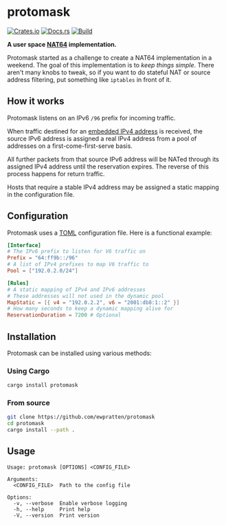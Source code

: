 # protomask
[![Crates.io](https://img.shields.io/crates/v/protomask)](https://crates.io/crates/protomask) 
[![Docs.rs](https://docs.rs/protomask/badge.svg)](https://docs.rs/protomask) 
[![Build](https://github.com/Ewpratten/protomask/actions/workflows/build.yml/badge.svg)](https://github.com/Ewpratten/protomask/actions/workflows/build.yml)

**A user space [NAT64](https://en.wikipedia.org/wiki/NAT64) implementation.**

Protomask started as a challenge to create a NAT64 implementation in a weekend. The goal of this implementation is to *keep things simple*. There aren't many knobs to tweak, so if you want to do stateful NAT or source address filtering, put something like `iptables` in front of it.

## How it works

Protomask listens on an IPv6 `/96` prefix for incoming traffic.

When traffic destined for an [embedded IPv4 address](https://datatracker.ietf.org/doc/html/rfc6052) is received, the source IPv6 address is assigned a real IPv4 address from a pool of addresses on a first-come-first-serve basis.

All further packets from that source IPv6 address will be NATed through its assigned IPv4 address until the reservation expires. The reverse of this process happens for return traffic.

Hosts that require a stable IPv4 address may be assigned a static mapping in the configuration file.

## Configuration

Protomask uses a [TOML](https://toml.io) configuration file. Here is a functional example:

```toml
[Interface]
# The IPv6 prefix to listen for V6 traffic on
Prefix = "64:ff9b::/96"
# A list of IPv4 prefixes to map V6 traffic to
Pool = ["192.0.2.0/24"]

[Rules]
# A static mapping of IPv4 and IPv6 addresses
# These addresses will not used in the dynamic pool
MapStatic = [{ v4 = "192.0.2.2", v6 = "2001:db8:1::2" }]
# How many seconds to keep a dynamic mapping alive for
ReservationDuration = 7200 # Optional
```

## Installation

Protomask can be installed using various methods:

### Using Cargo

```bash
cargo install protomask
```

### From source

```bash
git clone https://github.com/ewpratten/protomask
cd protomask
cargo install --path .
```

## Usage

```text
Usage: protomask [OPTIONS] <CONFIG_FILE>

Arguments:
  <CONFIG_FILE>  Path to the config file

Options:
  -v, --verbose  Enable verbose logging
  -h, --help     Print help
  -V, --version  Print version
```
